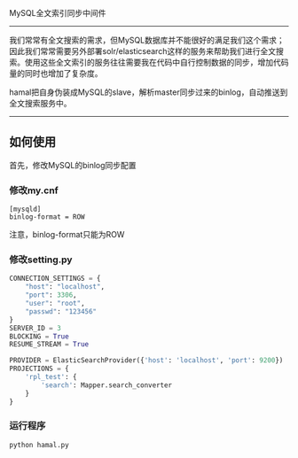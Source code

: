 MySQL全文索引同步中间件

------

我们常常有全文搜索的需求，但MySQL数据库并不能很好的满足我们这个需求；因此我们常常需要另外部署solr/elasticsearch这样的服务来帮助我们进行全文搜索。使用这些全文索引的服务往往需要我在代码中自行控制数据的同步，增加代码量的同时也增加了复杂度。

hamal把自身伪装成MySQL的slave，解析master同步过来的binlog，自动推送到全文搜索服务中。

------

## 如何使用

首先，修改MySQL的binlog同步配置

### 修改my.cnf

```shell
[mysqld]
binlog-format = ROW
```
注意，binlog-format只能为ROW

### 修改setting.py 

```python
CONNECTION_SETTINGS = {
    "host": "localhost",
    "port": 3306,
    "user": "root",
    "passwd": "123456"
}
SERVER_ID = 3
BLOCKING = True
RESUME_STREAM = True

PROVIDER = ElasticSearchProvider({'host': 'localhost', 'port': 9200})
PROJECTIONS = {
    'rpl_test': {
        'search': Mapper.search_converter
    }
}
```

### 运行程序

```shell
python hamal.py
```

